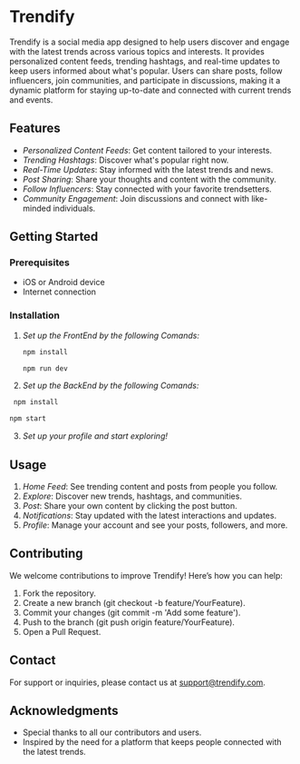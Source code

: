 # Trendify

Trendify is a social media app designed to help users discover and engage with the latest trends across various topics and interests. It provides personalized content feeds, trending hashtags, and real-time updates to keep users informed about what's popular. Users can share posts, follow influencers, join communities, and participate in discussions, making it a dynamic platform for staying up-to-date and connected with current trends and events.

## Features

- *Personalized Content Feeds*: Get content tailored to your interests.
- *Trending Hashtags*: Discover what's popular right now.
- *Real-Time Updates*: Stay informed with the latest trends and news.
- *Post Sharing*: Share your thoughts and content with the community.
- *Follow Influencers*: Stay connected with your favorite trendsetters.
- *Community Engagement*: Join discussions and connect with like-minded individuals.

## Getting Started

### Prerequisites

- iOS or Android device
- Internet connection

### Installation

1. *Set up the FrontEnd by the following Comands:*
   ```bash
   npm install
   ```
   ```bash
   npm run dev
2. *Set up the BackEnd by the following Comands:*
  ```bash
   npm install
  ```
  ```bash
  npm start
  ```
3. *Set up your profile and start exploring!*

## Usage

1. *Home Feed*: See trending content and posts from people you follow.
2. *Explore*: Discover new trends, hashtags, and communities.
3. *Post*: Share your own content by clicking the post button.
4. *Notifications*: Stay updated with the latest interactions and updates.
5. *Profile*: Manage your account and see your posts, followers, and more.

## Contributing

We welcome contributions to improve Trendify! Here’s how you can help:

1. Fork the repository.
2. Create a new branch (git checkout -b feature/YourFeature).
3. Commit your changes (git commit -m 'Add some feature').
4. Push to the branch (git push origin feature/YourFeature).
5. Open a Pull Request.

## Contact

For support or inquiries, please contact us at [support@trendify.com](mailto:support@trendify.com).

## Acknowledgments

- Special thanks to all our contributors and users.
- Inspired by the need for a platform that keeps people connected with the latest trends.
